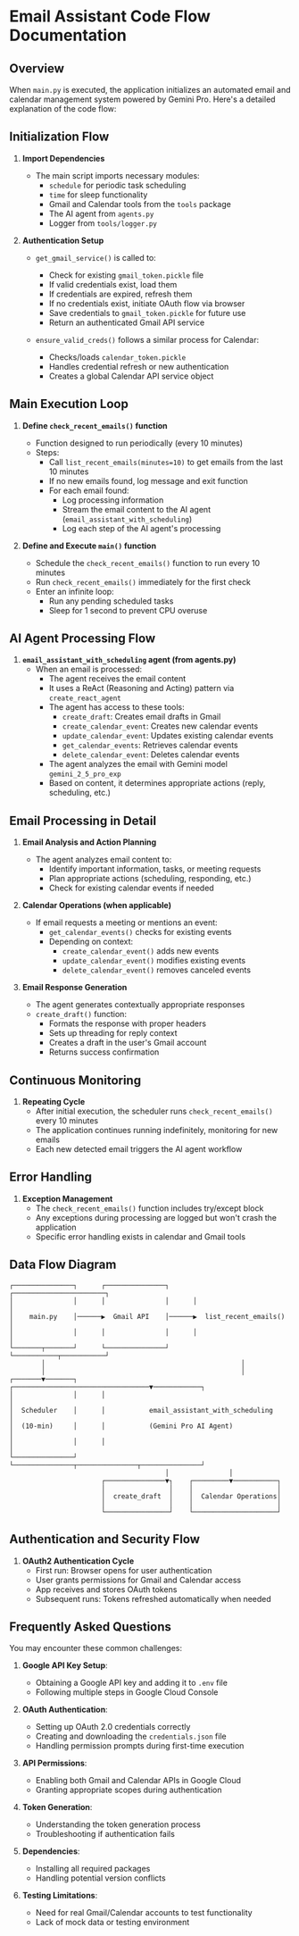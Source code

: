 # Email Assistant Code Flow Documentation

## Overview

When `main.py` is executed, the application initializes an automated email and calendar management system powered by Gemini Pro. Here's a detailed explanation of the code flow:

## Initialization Flow

1. **Import Dependencies**
   - The main script imports necessary modules:
     - `schedule` for periodic task scheduling
     - `time` for sleep functionality
     - Gmail and Calendar tools from the `tools` package
     - The AI agent from `agents.py`
     - Logger from `tools/logger.py`

2. **Authentication Setup**
   - `get_gmail_service()` is called to:
     - Check for existing `gmail_token.pickle` file
     - If valid credentials exist, load them
     - If credentials are expired, refresh them
     - If no credentials exist, initiate OAuth flow via browser
     - Save credentials to `gmail_token.pickle` for future use
     - Return an authenticated Gmail API service

   - `ensure_valid_creds()` follows a similar process for Calendar:
     - Checks/loads `calendar_token.pickle`
     - Handles credential refresh or new authentication
     - Creates a global Calendar API service object

## Main Execution Loop

1. **Define `check_recent_emails()` function**
   - Function designed to run periodically (every 10 minutes)
   - Steps:
     - Call `list_recent_emails(minutes=10)` to get emails from the last 10 minutes
     - If no new emails found, log message and exit function
     - For each email found:
       - Log processing information
       - Stream the email content to the AI agent (`email_assistant_with_scheduling`)
       - Log each step of the AI agent's processing

2. **Define and Execute `main()` function**
   - Schedule the `check_recent_emails()` function to run every 10 minutes
   - Run `check_recent_emails()` immediately for the first check
   - Enter an infinite loop:
     - Run any pending scheduled tasks
     - Sleep for 1 second to prevent CPU overuse

## AI Agent Processing Flow

1. **`email_assistant_with_scheduling` agent (from agents.py)**
   - When an email is processed:
     - The agent receives the email content
     - It uses a ReAct (Reasoning and Acting) pattern via `create_react_agent`
     - The agent has access to these tools:
       - `create_draft`: Creates email drafts in Gmail
       - `create_calendar_event`: Creates new calendar events
       - `update_calendar_event`: Updates existing calendar events
       - `get_calendar_events`: Retrieves calendar events
       - `delete_calendar_event`: Deletes calendar events
     - The agent analyzes the email with Gemini model `gemini_2_5_pro_exp`
     - Based on content, it determines appropriate actions (reply, scheduling, etc.)

## Email Processing in Detail

1. **Email Analysis and Action Planning**
   - The agent analyzes email content to:
     - Identify important information, tasks, or meeting requests
     - Plan appropriate actions (scheduling, responding, etc.)
     - Check for existing calendar events if needed

2. **Calendar Operations (when applicable)**
   - If email requests a meeting or mentions an event:
     - `get_calendar_events()` checks for existing events
     - Depending on context:
       - `create_calendar_event()` adds new events
       - `update_calendar_event()` modifies existing events
       - `delete_calendar_event()` removes canceled events

3. **Email Response Generation**
   - The agent generates contextually appropriate responses
   - `create_draft()` function:
     - Formats the response with proper headers
     - Sets up threading for reply context
     - Creates a draft in the user's Gmail account
     - Returns success confirmation

## Continuous Monitoring

1. **Repeating Cycle**
   - After initial execution, the scheduler runs `check_recent_emails()` every 10 minutes
   - The application continues running indefinitely, monitoring for new emails
   - Each new detected email triggers the AI agent workflow

## Error Handling

1. **Exception Management**
    - The `check_recent_emails()` function includes try/except block
    - Any exceptions during processing are logged but won't crash the application
    - Specific error handling exists in calendar and Gmail tools

## Data Flow Diagram

```ascii
┌───────────────┐      ┌───────────────┐      ┌───────────────────────┐
│               │      │               │      │                       │
│    main.py    │──────▶  Gmail API    │──────▶  list_recent_emails() │
│               │      │               │      │                       │
└───────┬───────┘      └───────────────┘      └───────────┬───────────┘
        │                                                 │
        │                                                 │ 
┌───────▼───────┐      ┌──────────────────────────────────▼────────────┐
│               │      │                                               │
│  Scheduler    │      │           email_assistant_with_scheduling     │
│  (10-min)     │      │           (Gemini Pro AI Agent)               │
│               │      │                                               │
└───────────────┘      └───────────────┬───────────────┬───────────────┘
                                       │               │
                       ┌───────────────▼┐    ┌─────────▼───────────┐
                       │                │    │                     │
                       │  create_draft  │    │  Calendar Operations│
                       │                │    │                     │
                       └────────────────┘    └─────────────────────┘
```

## Authentication and Security Flow

1. **OAuth2 Authentication Cycle**
    - First run: Browser opens for user authentication
    - User grants permissions for Gmail and Calendar access
    - App receives and stores OAuth tokens
    - Subsequent runs: Tokens refreshed automatically when needed

## Frequently Asked Questions

You may encounter these common challenges:

1. **Google API Key Setup**:
   - Obtaining a Google API key and adding it to `.env` file
   - Following multiple steps in Google Cloud Console

2. **OAuth Authentication**:
   - Setting up OAuth 2.0 credentials correctly
   - Creating and downloading the `credentials.json` file
   - Handling permission prompts during first-time execution

3. **API Permissions**:
   - Enabling both Gmail and Calendar APIs in Google Cloud
   - Granting appropriate scopes during authentication

4. **Token Generation**:
   - Understanding the token generation process
   - Troubleshooting if authentication fails

5. **Dependencies**:
   - Installing all required packages
   - Handling potential version conflicts

6. **Testing Limitations**:
   - Need for real Gmail/Calendar accounts to test functionality
   - Lack of mock data or testing environment

